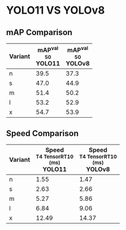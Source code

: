 ---
---

# YOLO11 VS YOLOv8

## mAP Comparison

| **Variant** | <center><span style='width: 400px;'>**mAP<sup>val<br>50**<br>**YOLO11**</span></center> | <center><span style='width: 400px;'>**mAP<sup>val<br>50**<br>**YOLOv8**</span></center> |
| ----------- | --------------------------------------------------------------------------------------- | --------------------------------------------------------------------------------------- |
| n           | 39.5                                                                                    | 37.3                                                                                    |
| s           | 47.0                                                                                    | 44.9                                                                                    |
| m           | 51.4                                                                                    | 50.2                                                                                    |
| l           | 53.2                                                                                    | 52.9                                                                                    |
| x           | 54.7                                                                                    | 53.9                                                                                    |

## Speed Comparison

| **Variant** | <center><span style='width: 200px;'>**Speed**<br><sup>T4 TensorRT10<br>(ms)</sup><br>**YOLO11**</span></center> | <center><span style='width: 200px;'>**Speed**<br><sup>T4 TensorRT10<br>(ms)</sup><br>**YOLOv8**</span></center> |
| ----------- | --------------------------------------------------------------------------------------------------------------- | --------------------------------------------------------------------------------------------------------------- |
| n           | 1.55                                                                                                            | 1.47                                                                                                            |
| s           | 2.63                                                                                                            | 2.66                                                                                                            |
| m           | 5.27                                                                                                            | 5.86                                                                                                            |
| l           | 6.84                                                                                                            | 9.06                                                                                                            |
| x           | 12.49                                                                                                           | 14.37                                                                                                           |
